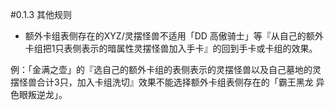 #0.1.3        其他规则
* 额外卡组表侧存在的XYZ/灵摆怪兽不适用「DD 高傲骑士」等『从自己的额外卡组把1只表侧表示的暗属性灵摆怪兽加入手卡』的回到手卡或卡组的效果。

例：「金满之壶」的『选自己的额外卡组的表侧表示的灵摆怪兽以及自己墓地的灵摆怪兽合计3只，加入卡组洗切』效果不能选择额外卡组表侧存在的「霸王黑龙 异色眼叛逆龙」。
